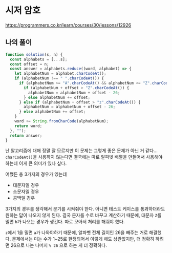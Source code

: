 # 시저 암호

<https://programmers.co.kr/learn/courses/30/lessons/12926>

## 나의 풀이

```js
function solution(s, n) {
  const alphabets = [...s];
  const offset = n;
  const answer = alphabets.reduce((word, alphabet) => {
    let alphabetNum = alphabet.charCodeAt();
    if (alphabetNum !== " ".charCodeAt()) {
      if (alphabetNum >= "A".charCodeAt() && alphabetNum <= "Z".charCodeAt()) {
        if (alphabetNum + offset > "Z".charCodeAt()) {
          alphabetNum = alphabetNum + offset - 26;
        } else alphabetNum += offset;
      } else if (alphabetNum + offset > "z".charCodeAt()) {
        alphabetNum = alphabetNum + offset - 26;
      } else alphabetNum += offset;
    }
    word += String.fromCharCode(alphabetNum);
    return word;
  }, "");
  return answer;
}
```

난 알고리즘에 대해 정말 잘 모르지만 이 문제는 그렇게 좋은 문제가 아닌 거 같다... `charCodeAt()`을 사용하지 않는다면 결국에는 따로 알파벳 배열을 만들어서 사용해야 하는데 이게 큰 의미가 있나 싶다.

어쨌든 총 3가지의 경우가 있는데

- 대문자일 경우
- 소문자일 경우
- 공백일 경우

3가지의 경우를 생각해서 분기를 시켜줘야 한다. 아니면 테스트 케이스를 통과하더라도 원하는 답이 나오지 않게 된다. 결국 문자를 수로 바꾸고 계산하기 때문에, 대문자 `Z`를 밀면 `b`가 나오는 경우가 생긴다. 따로 모아서 처리를 해줘야 했다.

`z`에서 1을 밀면 `a`가 나와야하기 때문에, 알파벳 전체 길이인 26을 빼주는 거로 해결했다. 문제에서는 미는 수가 1~25로 한정되어서 이렇게 해도 상관없지만, 더 정확히 하려면 26으로 나눈 나머지 `% 26` 으로 하는 게 더 정확하다.
